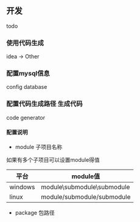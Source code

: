 ##  开发

todo

### 使用代码生成

idea -> Other

### 配置mysql信息

config database 

### 配置代码生成路径 生成代码

code generator 

#### 配置说明

* module 子项目名称

如果有多个子项目可以设置module得值

平台 | module值
---|---
windows| module\\submodule\\submodule
linux | module/submodule/submodule
  
* package 包路径





